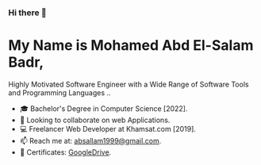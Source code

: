 ### Hi there 👋

# My Name is Mohamed Abd El-Salam Badr, 
Highly Motivated Software Engineer with a Wide Range of Software Tools and Programming Languages ..

- 🎓 Bachelor's Degree in Computer Science [2022].
- 🤝 Looking to collaborate on web Applications.
- 💻 Freelancer Web Developer at Khamsat.com [2019].
- 📫 Reach me at: absallam1999@gmail.com.
- 🏅 Certificates: [GoogleDrive](https://drive.google.com/drive/folders/1q0CJ8xop02FdmOBcEP9rQd0l0MqaxEUg).
